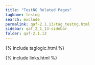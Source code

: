 ```yaml
---
title: "TestNG Related Pages"
tagName: testng
search: exclude
permalink: qaf-2.1.13/tag_testng.html
sidebar: qaf_2_1_13-sidebar
folder: qaf-2.1.13
---
```

{% include taglogic.html %}

{% include links.html %}
